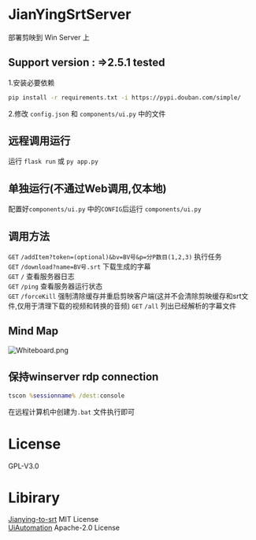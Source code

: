 # JianYingSrtServer
部署剪映到 Win Server 上

## Support version : =>2.5.1 tested


1.安装必要依赖
```bash
pip install -r requirements.txt -i https://pypi.douban.com/simple/
```
2.修改 `config.json` 和 `components/ui.py` 中的文件  

## 远程调用运行

运行 `flask run` 或 `py app.py`

## 单独运行(不通过Web调用,仅本地)
配置好`components/ui.py` 中的`CONFIG`后运行 `components/ui.py`

## 调用方法
`GET` `/addItem?token=(optional)&bv=BV号&p=分P数目(1,2,3)` 执行任务    
`GET` `/download?name=BV号.srt` 下载生成的字幕    
`GET` `/` 查看服务器日志   
`GET` `/ping` 查看服务器运行状态    
`GET` `/forceKill` 强制清除缓存并重启剪映客户端(这并不会清除剪映缓存和srt文件,仅用于清理下载的视频和转换的音频)
`GET` `/all` 列出已经解析的字幕文件   

## Mind Map
![Whiteboard.png](https://i.loli.net/2021/11/13/JFBts3m6cOlZIqN.png)

## 保持winserver rdp connection
```bat
tscon %sessionname% /dest:console 
```
在远程计算机中创建为`.bat` 文件执行即可

# License
GPL-V3.0
# Libirary
[Jianying-to-srt](https://github.com/YDX-2147483647/Jianying-to-srt) MIT License  
[UiAutomation](https://github.com/yinkaisheng/Python-UIAutomation-for-Windows)  Apache-2.0 License 
